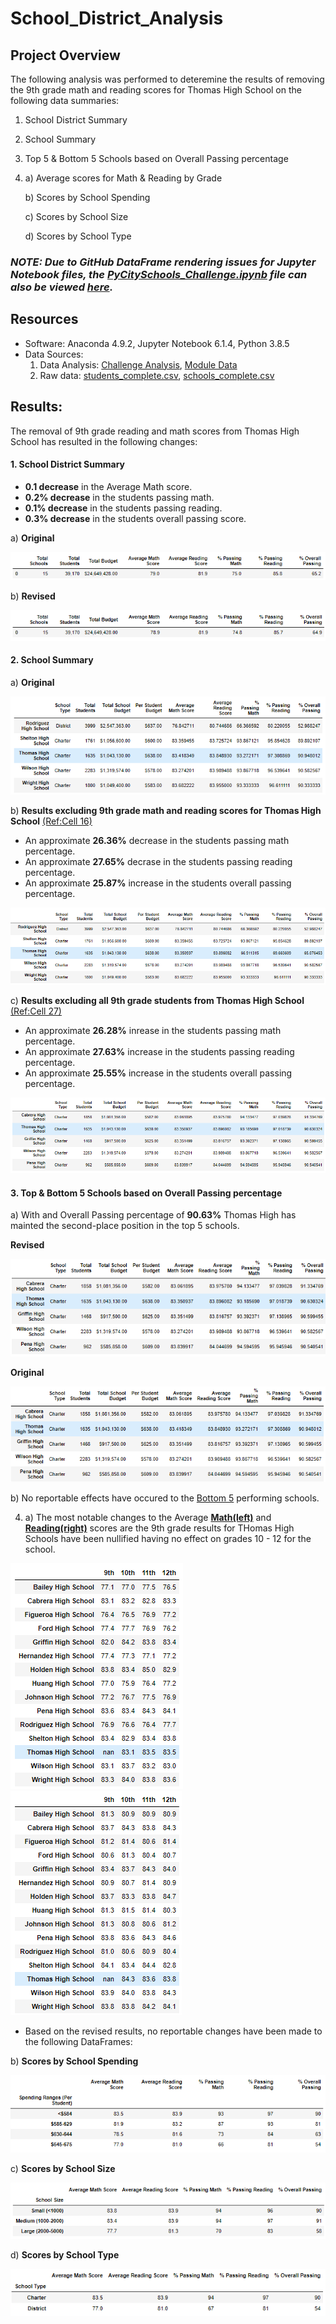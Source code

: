 # School_District_Analysis

## Project Overview

The following analysis was performed to deteremine the results of removing the 9th grade math and reading scores for Thomas High School on the following data summaries:

1. School District Summary
2. School Summary
3. Top 5 & Bottom 5 Schools based on Overall Passing percentage
4. a) Average scores for Math & Reading by Grade
   
   b) Scores by School Spending
   
   c) Scores by School Size
   
   d) Scores by School Type

### ***NOTE: Due to GitHub DataFrame rendering issues for Jupyter Notebook files, the [PyCitySchools_Challenge.ipynb](PyCitySchools_Challenge.ipynb) file can also be viewed [here](https://nbviewer.jupyter.org/github/joshb738/School_District_Analysis/blob/main/PyCitySchools_Challenge.ipynb).***

## Resources 
- Software: Anaconda 4.9.2, Jupyter Notebook 6.1.4, Python 3.8.5
- Data Sources: 
   1. Data Analysis: [Challenge Analysis](PyCitySchools_Challenge.ipynb), [Module Data](PyCitySchools.ipynb)
   2. Raw data: [students_complete.csv](Resources/students_complete.csv), [schools_complete.csv](Resources/schools_complete.csv)

## Results: 

The removal of 9th grade reading and math scores from Thomas High School has resulted in the following changes:  

#### 1. **School District Summary**
   - **0.1 decrease** in the Average Math score.
   - **0.2% decrease** in the students passing math.
   - **0.1% decrease** in the students passing reading.
   - **0.3% decrease** in the students overall passing score.
   
   a) **Original**
   <p align="left">
   <img src="Resources/district_summary_original.PNG">
   </p>
   
   b) **Revised**    
   <p align="left">
   <img src="Resources/district_summary_revised.PNG">
   </p>
   
#### 2. **School Summary**
   
   a) **Original** 
   
   <p align="left">
   <img src="Resources/per_school_summary_original.PNG">
   </p>
   
   b) **Results excluding 9th grade math and reading scores for Thomas High School**   [(Ref:Cell 16)](https://nbviewer.jupyter.org/github/joshb738/School_District_Analysis/blob/main/PyCitySchools_Challenge.ipynb)
   
   - An approximate **26.36%** decrease in the students passing math percentage.
   - An approximate **27.65%** decrase in the students passing reading percentage.
   - An approximate **25.87%** increase in the students overall passing percentage. 
   
   <p align="left">
   <img src="Resources/per_school_summary_WOTHS9.PNG">
   </p>
   
   c) **Results excluding all 9th grade students from Thomas High School**    [(Ref:Cell 27)](https://nbviewer.jupyter.org/github/joshb738/School_District_Analysis/blob/main/PyCitySchools_Challenge.ipynb)
   
   - An approximate **26.28%** inrease in the students passing math percentage.
   - An approximate **27.63%** increase in the students passing reading percentage.
   - An approximate **25.55%** increase in the students overall passing percentage. 
   
   <p align="left">
   <img src="Resources/per_school_summary_revised1.PNG">
   </p>

#### 3. **Top & Bottom 5 Schools based on Overall Passing percentage**
   
   a) With and Overall Passing percentage of **90.63%** Thomas High has mainted the second-place position in the top 5 schools.
   
   **Revised** 
   <p align="left">
   <img src="Resources/top5_schools_revised.PNG">
   </p>
   
   **Original**
   <p align="left">
   <img src="Resources/top5_schools_original.PNG">
   </p>
   
   b) No reportable effects have occured to the [Bottom 5](Resources/bottom5_schools_revised.PNG) performing schools.
   
4. a) The most notable changes to the Average [**Math(left)**](Resources/average_math_score_revised.PNG) and [**Reading(right)**](Resources/average_reading_score_revised.PNG) scores are the 9th grade results for THomas High Schools have been nullified having no effect on grades 10 - 12 for the school.
  
  <img src="Resources/average_math_score_revised.PNG"> <img src="Resources/average_reading_score_revised.PNG">
   
  - Based on the revised results, no reportable changes have been made to the following DataFrames:
  
   b) **Scores by School Spending**
   <p align="left">
   <img src="Resources/scores_spending_summary.PNG">
   </p>
   
   c) **Scores by School Size**
   <p align="left">
   <img src="Resources/scores_size_summary.PNG">
   </p>
   
   d) **Scores by School Type**
   <p align="left">
   <img src="Resources/scores_type_summary.PNG">
   </p>

